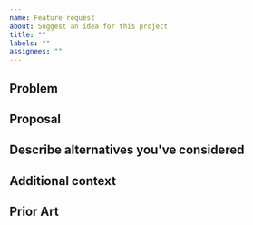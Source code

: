 ```yaml
---
name: Feature request
about: Suggest an idea for this project
title: ""
labels: ""
assignees: ""
---
```


<!--
* Be sure to search open and closed issues for duplicates
-->

## Problem

<!--Describe the problem that this new feature or idea is meant to address-->

## Proposal

<!--Describe the new feature or idea that you would like to propose-->

## Describe alternatives you've considered

<!-- A clear and concise description of any alternative solutions or features you've considered.-->

## Additional context

<!--Add any other context or screenshots about the feature request here.-->

## Prior Art

<!--List any supporting examples of how others have implemented this feature-->

<!--Please be sure to preview your issue before saving. Thanks!-->

